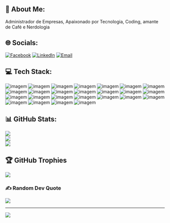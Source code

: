 ## :man: About Me:
Administrador de Empresas, Apaixonado por Tecnologia, Coding, amante de Café e Nerdologia


## :globe_with_meridians: Socials:
[![Facebook](https://img.shields.io/badge/Facebook-%230077B5.svg?logo=facebook&logoColor=white)](https://www.facebook.com/SAServicosTI) [![LinkedIn](https://img.shields.io/badge/LinkedIn-%23FF0000.svg?logo=LinkedIn&logoColor=white)](https://www.linkedin.com/in/alan-garmatter-07b3b3295/)
[![Email](https://img.shields.io/badge/Email-%23FF0000.svg?logo=Gmail&logoColor=white)](mailto:correaito@gmail.com) 

## :computer: Tech Stack:
![imagem](https://img.shields.io/badge/-Photoshop-0ABF53?style=for-the-badge&logo=Adobe%20Photoshop&logoColor=white)
![imagem](https://img.shields.io/badge/-Bootstrap-7952B3?style=for-the-badge&logo=Bootstrap&logoColor=white)
![imagem](https://img.shields.io/badge/-Apache-D22128?style=for-the-badge&logo=Apache&logoColor=white)
![imagem](https://img.shields.io/badge/-jQuery-0769AD?style=for-the-badge&logo=jQuery&logoColor=white)
![imagem](https://img.shields.io/badge/-Microsoft%20SQL%20Server-CC2927?style=for-the-badge&logo=Microsoft%20SQL%20Server&logoColor=white)
![imagem](https://img.shields.io/badge/-MySQL-4479A1?style=for-the-badge&logo=MySQL&logoColor=white)
![imagem](https://img.shields.io/badge/-Adobe%20Photoshop-31A8FF?style=for-the-badge&logo=Adobe%20Photoshop&logoColor=white)
![imagem](https://img.shields.io/badge/-NumPy-013243?style=for-the-badge&logo=NumPy&logoColor=white)
![imagem](https://img.shields.io/badge/-pandas-150458?style=for-the-badge&logo=pandas&logoColor=white)
![imagem](https://img.shields.io/badge/-Docker-2496ED?style=for-the-badge&logo=Docker&logoColor=white)
![imagem](https://img.shields.io/badge/-Flask-000000?style=for-the-badge&logo=Flask&logoColor=white)
![imagem](https://img.shields.io/badge/-Firebase-FFCA28?style=for-the-badge&logo=Firebase&logoColor=white)
![imagem](https://img.shields.io/badge/-JavaScript-F7DF1E?style=for-the-badge&logo=JavaScript&logoColor=white)
![imagem](https://img.shields.io/badge/-Python-3776AB?style=for-the-badge&logo=Python&logoColor=white)
![imagem](https://img.shields.io/badge/-PHP-777BB4?style=for-the-badge&logo=PHP&logoColor=white)
![imagem](https://img.shields.io/badge/-HTML5-E34F26?style=for-the-badge&logo=HTML5&logoColor=white)
![imagem](https://img.shields.io/badge/-KIVY-1572B6?style=for-the-badge&logo=KIVY&logoColor=white)
![imagem](https://img.shields.io/badge/-Visual%20Studio%20Code-007ACC?style=for-the-badge&logo=Visual%20Studio%20Code&logoColor=white)
![imagem](https://img.shields.io/badge/-Selenium-43B02A?style=for-the-badge&logo=Selenium&logoColor=white)
![imagem](https://img.shields.io/badge/-Tkinter-000000?style=for-the-badge&logo=Tkinter&logoColor=white)
![imagem](https://img.shields.io/badge/-MongoDB-47A248?style=for-the-badge&logo=MongoDB&logoColor=white)
![imagem](https://img.shields.io/badge/-Handlebars.js-000000?style=for-the-badge&logo=Handlebars.js&logoColor=white)
![imagem](https://img.shields.io/badge/-Node.js-339933?style=for-the-badge&logo=Node.js&logoColor=white)
![imagem](https://img.shields.io/badge/-TeamViewer-004680?style=for-the-badge&logo=TeamViewer&logoColor=white)
![imagem](https://img.shields.io/badge/-GitHub-181717?style=for-the-badge&logo=GitHub&logoColor=white)

## 📊 GitHub Stats:
![](https://github-readme-stats.vercel.app/api?username=correaito&theme=dark&hide_border=false&include_all_commits=false&count_private=false)<br/>
![](https://github-readme-streak-stats.herokuapp.com/?user=correaito&theme=dark&hide_border=false)<br/>
![](https://github-readme-stats.vercel.app/api/top-langs/?username=correaito&theme=dark&hide_border=false&include_all_commits=false&count_private=false&layout=compact)

## 🏆 GitHub Trophies
![](https://github-profile-trophy.vercel.app/?username=correaito&theme=radical&no-frame=false&no-bg=true&margin-w=4)

### ✍️ Random Dev Quote
![](https://quotes-github-readme.vercel.app/api?type=horizontal&theme=radical)

---
[![](https://visitcount.itsvg.in/api?id=correaito&icon=2&color=1)](https://visitcount.itsvg.in)
